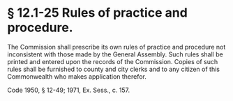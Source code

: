 # § 12.1-25 Rules of practice and procedure.

<p>The Commission shall prescribe its own rules of practice and procedure not inconsistent with those made by the General Assembly. Such rules shall be printed and entered upon the records of the Commission. Copies of such rules shall be furnished to county and city clerks and to any citizen of this Commonwealth who makes application therefor.</p><p>Code 1950, § 12-49; 1971, Ex. Sess., c. 157.</p>